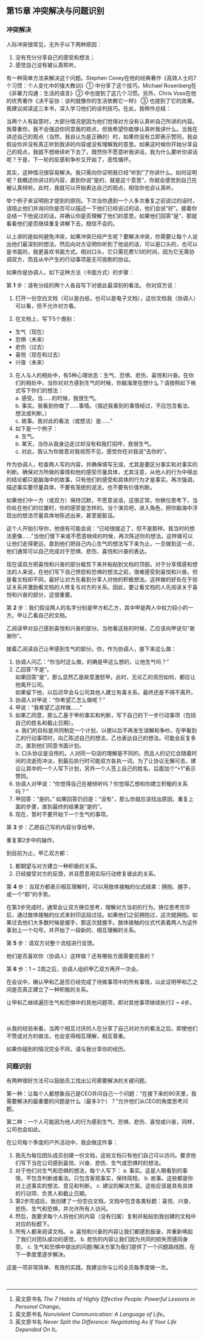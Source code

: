## 第15章 冲突解决与问题识别

### 冲突解决
人际冲突很常见，无外乎以下两种原因：
1. 没有充分分享自己的感受和想法；
2. 感觉自己没有被认真聆听。

有一种简单方法来解决这个问题。Stephen Covey在他的经典著作《高效人士的7个习惯：个人变化中的强大教训》① 中分享了这个技巧。Michael Rosenberg在《非暴力沟通：生活的语言》② 中也提到了这几个习惯。另外，Chris Voss在他的优秀著作《决不妥协：谈判就像你的生活依赖它一样》 ③ 也提到了它的效果。我建议阅读这三本书，深入学习他们的谈判技巧。在此，我稍作总结：

当两个人有敌意时，大部分情况是因为他们觉得对方没有认真听自己所讲的内容。我尊重你，我不会强迫你同意我的观点，但我希望你能够认真听我讲什么。当我在讲述自己的观点（当然，我自认为是正确的）时，如果你没有立即表示赞同，我会假设你并没有真正听到我讲的内容或没有理解我的意思。如果这时候你开始分享自己的观点，我就不想继续听下去了。既然你不愿意听我讲话，我为什么要听你讲话呢？于是，下一轮的反感和争吵又开始了，恶性循环。

其实，这种情况很容易解决。我只需向你证明我已经“听到”了你讲什么。如何证明呢？我概述你讲过的内容，直到你说“是的，就是这个意思”，你就会感觉到自己在被认真倾听。此时，我就可以开始表达自己的观点，相信你也会认真听。 

举个例子来证明刚才提到的原则。下次当你遇到一个人多次重复之前说过的话时，请阻止他们并询问你是否可以描述一下他们已经说过的话，他们会说“好”。接着你总结一下他说过的话，并确认你是否理解了他们的意思。如果他们回答“是”，那就看看他们是否继续重复讲解下去，相信不会的。

以上讲的是如何避免冲突，如果冲突已经产生呢？要解决冲突，你需要让每个人说出他们最深刻的想法，然后向对方证明你听到了他说的话，可以是口头的，也可以是书面的，我更喜欢书面方式。相对口头，它只需花费1/3的时间，因为它无需协调双方，而且从中产生的行动事项是无可挑剔的协议。 

如果你是协调人，如下这种方法（书面方式）的步骤：

第 **1** 步：请有分歧的两个人各自写下对彼此最深刻的看法。
你对双方说：

1. 打开一份空白文档（可以是白纸，也可以是电子文档），这份文档我（协调人）可以看，但不允许对方看。
   
2. 在文档上，写下5个类别：
  - 生气（现在）
  - 恐惧（未来）
  - 悲伤（过去）
  - 喜悦（现在和过去）
  - 兴奋（未来）
3. 在人与人的相处中，有5种心理状态：生气、恐惧、悲伤、喜悦和兴奋。在你们的相处中，当你对对方感到生气的时候，你脑海里在想什么？请按照如下格式写下你们的想法：<br>
  a. 感受。当……的时候，我很生气。 <br>
  b. 事实。我看到你做了……事情。（描述我看到的事情经过，不应包含看法、想法或判断。）  <br>
  c. 故事。我对此的看法（或想法）是……”  <br>
5. 如下是一个例子： <br>
  a. 生气。  <br>
  b. 某天，当你从我身边走过却没有和我打招呼，我很生气。  <br>
  c. 对此，我认为你故意对我视而不见，感觉你在对我说“去你的”。  <br>

作为协调人，检查两人写的内容，并确保填写无误，尤其是要区分事实和对事实的判断。确保对方所做的事情和他的感受尽量具体，尤其注意，从他人的行为中得出的结论都只是脑海中的故事，只有他们的感受和具体的行为才是事实。再次强调，描述事实要尽量具体，不要有笼统的说法，也不要有价值判断。

如果他们中一方（或双方）保持沉默，不愿意说话，这很正常。你换位思考下，当你处在他们的位置时，你的感受是怎样的。当个演员吧，进入角色，把你脑海中浮现出的想法尽量具体地陈述出来，甚至是脏话。

这个人开始引导你，他很有可能会说：“已经很接近了，但不是那样。我当时的想法更像……”当他们慢下来或不愿意继续的时候，再次陈述你的想法。这样做可以让他们走得更远，直到他们把自己内心生气的想法写下来为止。一旦做到这一点，他们通常可以自己完成对于恐惧、悲伤、喜悦和兴奋的表达。 

现在请双方把喜悦和兴奋的部分裁剪下来并粘贴到文档的顶部。对于分享情感和想法的人来说，在他们写下自己愤怒和恐惧的想法之前，很难感受到喜悦和兴奋。但是看文档却不同，最好让对方先看到分享人对他的积极想法。这样做的好处在于验证关系并激励看文档的人修复与对方的关系。因此，要让看文档的人先阅读关于喜悦和兴奋的部分，这很重要。


第 **2** 步：我们假设两人的名字分别是甲方和乙方，其中甲是两人中权力较小的一方。甲让乙看自己的文档。

乙阅读甲对自己感到喜悦和兴奋的部分。当他看这些的时候，乙应该向甲说句“谢谢你”。

接着乙阅读自己让甲感到生气的部分。你，作为协调人，接下来这么做：

1. 协调人问乙：“你当时这么做，的确是甲这么想的，让他生气吗？”
2. 乙回答“不是”。<br>
  如果回答“是”，那么显然乙是故意激怒甲。此时，无论乙的资历如何，都应让他离开公司。<br>
  如果留下他，以后迟早会与公司其他人建立有毒关系，最终还是不得不离开。
4. 协调人对甲说：“你希望乙怎么做呢？”
5. 甲说：“我希望乙这样做……”
6. 如果乙同意，那么乙基于甲的事实和判断，写下自己的下一步行动事项（包括自己的姓名和截止日期）。<br>
a. 我们的目标是共同制定一个计划，以便以后不再发生误解和争吵。在甲看到乙的行动事项时，向乙陈述自己的想法，乙也表达自己的想法。可能会反复多次，直到他们同意书面计划。<br>
b. 口头协议是没用的。人对同一句话的理解是不同的，而且人的记忆会随着时间的流逝而冲淡，到最后执行时可能双方各执一词。为了让协议无懈可击，建议让其中的一个人写下计划，另外一个人签上自己的姓名，后面加个“+1”表示赞同。
7. 协调人对甲说：“你觉得自己在被倾听吗？你觉得乙想和你建立积极的关系吗？”
8. 甲回答：“是的。”
  如果回答仍旧是：“没有”，那么你就应该找出原因，重复上面的步骤，直到最终的结果是“是的”。
9. 现在，暂时不要开始下一个生气的事项。


第 **3** 步：乙把自己写的内容分享给甲。

重复第2步中的操作。

到目前为止，甲乙双方都：<br>
1. 都期望与对方建立一种积极的关系。
2. 已经接受对方的反馈，并且愿意用实际行动修复彼此的关系。


第 **4** 步：当双方都表示相互理解时，可以用肢体接触的仪式结束：拥抱、握手，或一个“耶”的手势。

在第3步完成时，通常会让双方换位思考，理解对方当初的行为。换位思考完毕后，通过肢体接触的仪式来封印这段过往。如果他们之前拥抱过，这次就拥抱。如果过去他们大多数时候是握手，那这次就握手。肢体接触的仪式代表着两人为这件事划上一个句号，并开始了一段新的、相互理解的关系。

第 **5** 步：请双方对整个流程进行反馈。

他们是否喜欢你（协调人）这样做？还有哪些方面需要完善的？

第 **6** 步：1 ~ 2周之后，协调人组织甲乙双方再开一次会。

在会议中，确认甲和乙是否已经完成了待做事项中的所有事情，以此证明甲和乙之间是否真正建立了一种积极的关系。 

让甲和乙继续遍历生气和恐惧中的其他问题项，即对其他事项继续执行2 ~ 4步。

<br>
<br>
从我的经验来看，当两个相互讨厌的人在分享了自己对对方的看法之后，即使他们不赞成对方的做法，也会变得相互理解，相互尊重。 

如果你碰到的情况完全不同，请与我分享你的经历。

### 问题识别
有两种很好方法可以鼓励员工找出公司需要解决的关键问题。

第一种：让每个人都想象自己是CEO并问自己一个问题：“在接下来的90天里，我需要解决的最重要的问题是什么（最多3个）？”允许他们从CEO的角度思考问题。

第二种：一个人可能因为他人的行为感到生气、恐惧、悲伤、喜悦或兴奋，同样，公司也会如此。

在公司每个季度的户外活动中，我会做这件事：

1. 我先为每位团队成员创建一份文档，这些文档只有他们自己可以访问。要求他们写下当在公司感到喜悦、兴奋、悲伤、生气或恐惧时的想法。
2. 对于他们对生气和恐惧的想法，每个人写下：
  a. 事实。这是人眼看到的事情，不包含判断或看法。只包含客观事实，保持简短。
  b. 故事。这些都是你对上述事实的想法、意见和判断。
  c. 建议的解决方案。这些应该是具有具体的行动项、负责人和截止日期。
3. 第2步完成后，我创建了一份空白文档，文档中包含各类标题：喜悦、兴奋、悲伤、生气和恐惧，并允许所有人访问。
4. 然后，我要求每个人将他们的内容（没有归属）复制并粘贴到我创建的文档中对应的标题下。
5. 所有人都来阅读文档。
  a. 喜悦和兴奋的内容让我们都感到振奋，并重新唤起了我们对团队成功的感觉。
  b. 悲伤的内容让我们因为共同的损失而感同身受。
  c. 生气和恐惧中提出的问题/解决方案为我们提供了一个问题路线图，在下一季度里逐步解决。

这是一项非常简单、有效的实践，我建议你与公司全员每季度做一次。<br>
<br>
<br>

___
1. 英文原书名 *The 7 Habits of Highly Effective People: Powerful Lessons in Personal Change*。
2. 英文原书名 *Nonviolent Communication: A Language of Life*。
3. 英文原书名 *Never Split the Difference: Negotiating As If Your Life Depended On It*。
